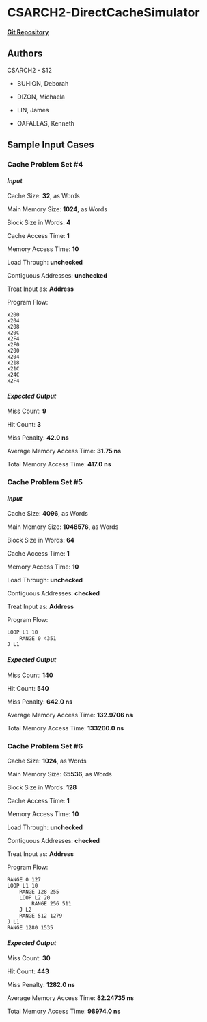 # CSARCH2-DirectCacheSimulator

#### [Git Repository](https://github.com/KenOafallasDLSU/CSARCH2-DirectCacheSimulator)

## Authors

CSARCH2 - S12

- BUHION, Deborah

- DIZON, Michaela

- LIN, James

- OAFALLAS, Kenneth

## Sample Input Cases

### **Cache Problem Set #4**

#### ***Input***

Cache Size: **32**, as Words

Main Memory Size: **1024**, as Words

Block Size in Words: **4**

Cache Access Time: **1**

Memory Access Time: **10**

Load Through: **unchecked**

Contiguous Addresses: **unchecked**

Treat Input as: **Address**

Program Flow:
```
x200
x204
x208
x20C
x2F4
x2F0
x200
x204
x218
x21C
x24C
x2F4
```

#### ***Expected Output***

Miss Count: **9**

Hit Count: **3**

Miss Penalty: **42.0 ns**

Average Memory Access Time: **31.75 ns**

Total Memory Access Time: **417.0 ns**

### **Cache Problem Set #5**

#### ***Input***

Cache Size: **4096**, as Words

Main Memory Size: **1048576**, as Words

Block Size in Words: **64**

Cache Access Time: **1**

Memory Access Time: **10**

Load Through: **unchecked**

Contiguous Addresses: **checked**

Treat Input as: **Address**

Program Flow:
```
LOOP L1 10
    RANGE 0 4351
J L1
```

#### ***Expected Output***

Miss Count: **140**

Hit Count: **540**

Miss Penalty: **642.0 ns**

Average Memory Access Time: **132.9706 ns**

Total Memory Access Time: **133260.0 ns**

### **Cache Problem Set #6**

Cache Size: **1024**, as Words

Main Memory Size: **65536**, as Words

Block Size in Words: **128**

Cache Access Time: **1**

Memory Access Time: **10**

Load Through: **unchecked**

Contiguous Addresses: **checked**

Treat Input as: **Address**

Program Flow:
```
RANGE 0 127
LOOP L1 10
    RANGE 128 255
    LOOP L2 20
        RANGE 256 511
    J L2
    RANGE 512 1279
J L1
RANGE 1280 1535
```

#### ***Expected Output***

Miss Count: **30**

Hit Count: **443**

Miss Penalty: **1282.0 ns**

Average Memory Access Time: **82.24735 ns**

Total Memory Access Time: **98974.0 ns**
